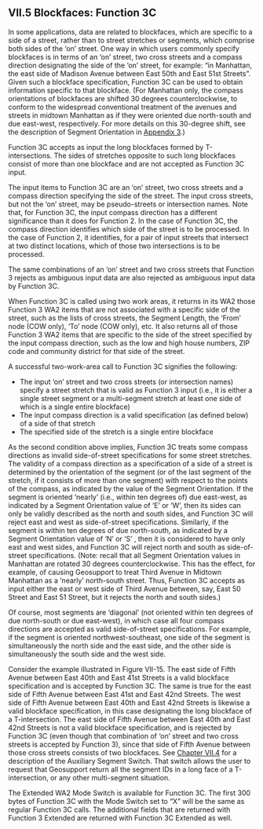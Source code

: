 <h2>VII.5 Blockfaces: Function 3C</h2>

In some applications, data are related to blockfaces, which are specific to a side of a street, rather than to street stretches or segments, which comprise both sides of the ‘on’ street.  One way in which users commonly specify blockfaces is in terms of an ‘on’ street, two cross streets and a compass direction designating the side of the ‘on’ street, for example:  “in Manhattan, the east side of Madison Avenue between East 50th and East 51st Streets”.  Given such a blockface specification, Function 3C can be used to obtain information specific to that blockface.  (For Manhattan only, the compass orientations of blockfaces are shifted 30 degrees counterclockwise, to conform to the widespread conventional treatment of the avenues and streets in midtown Manhattan as if they were oriented due north-south and due east-west, respectively.  For more details on this 30-degree shift, see the description of Segment Orientation in [Appendix 3](../../../appendices/appendix03/).)

Function 3C accepts as input the long blockfaces formed by T-intersections.  The sides of stretches opposite to such long blockfaces consist of more than one blockface and are not accepted as Function 3C input.

The input items to Function 3C are an ‘on’ street, two cross streets and a compass direction specifying the side of the street.  The input cross streets, but not the ‘on’ street, may be pseudo-streets or intersection names.  Note that, for Function 3C, the input compass direction has a different significance than it does for Function 2.  In the case of Function 3C, the compass direction identifies which side of the street is to be processed.  In the case of Function 2, it identifies, for a pair of input streets that intersect at two distinct locations, which of those two intersections is to be processed.


The same combinations of an ‘on’ street and two cross streets that Function 3 rejects as ambiguous input data are also rejected as ambiguous input data by Function 3C.

When Function 3C is called using two work areas, it returns in its WA2 those Function 3 WA2 items that are not associated with a specific side of the street, such as the lists of cross streets, the Segment Length, the ‘From’ node (COW only), ‘To’ node (COW only), etc.  It also returns all of those Function 3 WA2 items that are specific to the side of the street specified by the input compass direction, such as the low and high house numbers, ZIP code and community district for that side of the street.


A successful two-work-area call to Function 3C signifies the following:

* The input ‘on’ street and two cross streets (or intersection names) specify a street stretch that is valid as Function 3 input (i.e., it is either a single street segment or a multi-segment stretch at least one side of which is a single entire blockface)
*  The input compass direction is a valid specification (as defined below) of a side of that stretch
* The specified side of the stretch is a single entire blockface

As the second condition above implies, Function 3C treats some compass directions as invalid side-of-street specifications for some street stretches.  The validity of a compass direction as a specification of a side of a street is determined by the orientation of the segment (or of the last segment of the stretch, if it consists of more than one segment) with respect to the points of the compass, as indicated by the value of the Segment Orientation.  If the segment is oriented ‘nearly’ (i.e., within ten degrees of)  due east-west, as indicated by a Segment Orientation value of ‘E’ or ‘W’, then its sides can only be validly described as the north and south sides, and Function 3C will reject east and west as side-of-street specifications.  Similarly, if the segment is within ten degrees of due north-south, as indicated by a Segment Orientation value of ‘N’ or ‘S’ , then it is considered to have only east and west sides, and Function 3C will reject north and south as side-of-street specifications.  (Note:  recall that all Segment Orientation values in Manhattan are rotated 30 degrees counterclockwise.  This has the effect, for example, of causing Geosupport to treat Third Avenue in Midtown Manhattan as a ‘nearly’ north-south street.  Thus, Function 3C accepts as input either the east or west side of Third Avenue between, say, East 50 Street and East 51 Street, but it rejects the north and south sides.)

Of course, most segments are ‘diagonal’ (not oriented within ten degrees of due north-south or due east-west), in which case all four compass directions are accepted as valid side-of-street specifications.  For example, if the segment is oriented northwest-southeast, one side of the segment is simultaneously the north side and the east side, and the other side is simultaneously the south side and the west side.

Consider the example illustrated in Figure VII-15.  The east side of Fifth Avenue between East 40th and East 41st Streets is a valid blockface specification and is accepted by Function 3C.  The same is true for the east side of Fifth Avenue between East 41st and East 42nd Streets.  The west side of Fifth Avenue between East 40th and East 42nd Streets is likewise a valid blockface specification, in this case designating the long blockface of a T-intersection.  The east side of Fifth Avenue between East 40th and East 42nd Streets is not a valid blockface specification, and is rejected by Function 3C (even though that combination of ‘on’ street and two cross streets is accepted by Function 3), since that side of Fifth Avenue between those cross streets consists of two blockfaces. See [Chapter VII.4](/chapters/chapterVII/section04/) for a description of the Auxiliary Segment Switch.  That switch allows the user to request that Geosupport return all the segment IDs in a long face of a T-intersection, or any other multi-segment situation.

The Extended WA2 Mode Switch is available for Function 3C.  The first 300 bytes of Function 3C with the Mode Switch set to “X” will be the same as regular Function 3C calls. The additional fields that are returned with Function 3 Extended are returned with Function 3C Extended as well.
